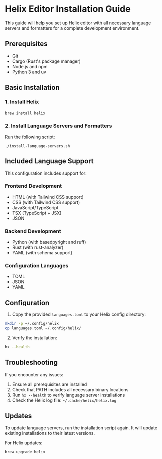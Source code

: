# Helix Editor Installation Guide

This guide will help you set up Helix editor with all necessary language servers and formatters for a complete development environment.

## Prerequisites

- Git
- Cargo (Rust's package manager)
- Node.js and npm
- Python 3 and uv

## Basic Installation

### 1. Install Helix

####
```bash
brew install helix
```

### 2. Install Language Servers and Formatters

Run the following script:

```bash
./install-language-servers.sh
```

## Included Language Support

This configuration includes support for:

### Frontend Development
- HTML (with Tailwind CSS support)
- CSS (with Tailwind CSS support)
- JavaScript/TypeScript
- TSX (TypeScript + JSX)
- JSON

### Backend Development
- Python (with basedpyright and ruff)
- Rust (with rust-analyzer)
- YAML (with schema support)

### Configuration Languages
- TOML
- JSON
- YAML

## Configuration

1. Copy the provided `languages.toml` to your Helix config directory:
```bash
mkdir -p ~/.config/helix
cp languages.toml ~/.config/helix/
```

2. Verify the installation:
```bash
hx --health
```

## Troubleshooting

If you encounter any issues:

1. Ensure all prerequisites are installed
2. Check that PATH includes all necessary binary locations
3. Run `hx --health` to verify language server installations
4. Check the Helix log file: `~/.cache/helix/helix.log`

## Updates

To update language servers, run the installation script again. It will update existing installations to their latest versions.

For Helix updates:
```bash
brew upgrade helix
```
